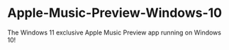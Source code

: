 # Apple-Music-Preview-Windows-10
The Windows 11 exclusive Apple Music Preview app running on Windows 10!
